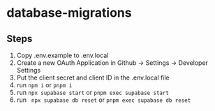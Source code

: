 # database-migrations

## Steps

1. Copy .env.example to .env.local
2. Create a new OAuth Application in Github -> Settings -> Developer Settings
3. Put the client secret and client ID in the .env.local file
3. run ``` npm i ``` or ``` pnpm i ```
4. run ``` npx supabase start ``` or ``` pnpm exec supabase start ```
5. run ``` npx supabase db reset``` or ```pnpm exec supabase db reset```